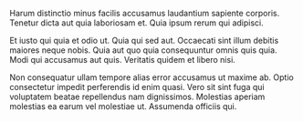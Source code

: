 Harum distinctio minus facilis accusamus laudantium sapiente corporis. Tenetur dicta aut quia laboriosam et. Quia ipsum rerum qui adipisci.
 Et iusto qui quia et odio ut. Quia qui sed aut. Occaecati sint illum debitis maiores neque nobis. Quia aut quo quia consequuntur omnis quis quia. Modi qui accusamus aut quis. Veritatis quidem et libero nisi.
 Non consequatur ullam tempore alias error accusamus ut maxime ab. Optio consectetur impedit perferendis id enim quasi. Vero sit sint fuga qui voluptatem beatae repellendus nam dignissimos. Molestias aperiam molestias ea earum vel molestiae ut. Assumenda officiis qui.